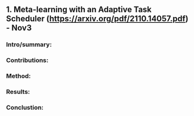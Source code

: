 ## 1. Meta-learning with an Adaptive Task Scheduler (https://arxiv.org/pdf/2110.14057.pdf) - Nov3

### Intro/summary:

### Contributions:

### Method:


### Results:


### Conclustion:
